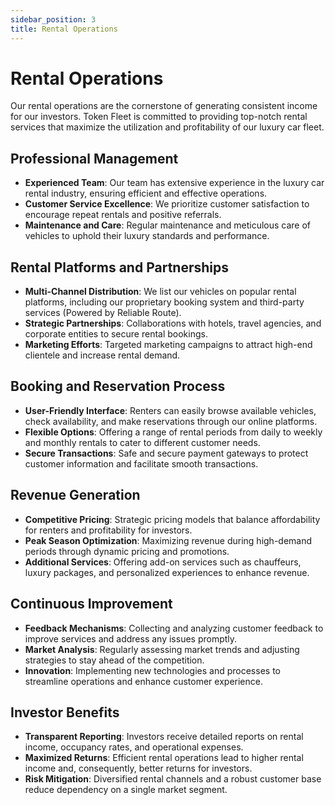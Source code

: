 ```yaml
---
sidebar_position: 3
title: Rental Operations
---
```


# Rental Operations

Our rental operations are the cornerstone of generating consistent income for our investors. Token Fleet is committed to providing top-notch rental services that maximize the utilization and profitability of our luxury car fleet.

## Professional Management

- **Experienced Team**: Our team has extensive experience in the luxury car rental industry, ensuring efficient and effective operations.
- **Customer Service Excellence**: We prioritize customer satisfaction to encourage repeat rentals and positive referrals.
- **Maintenance and Care**: Regular maintenance and meticulous care of vehicles to uphold their luxury standards and performance.

## Rental Platforms and Partnerships

- **Multi-Channel Distribution**: We list our vehicles on popular rental platforms, including our proprietary booking system and third-party services (Powered by Reliable Route).
- **Strategic Partnerships**: Collaborations with hotels, travel agencies, and corporate entities to secure rental bookings.
- **Marketing Efforts**: Targeted marketing campaigns to attract high-end clientele and increase rental demand.

## Booking and Reservation Process

- **User-Friendly Interface**: Renters can easily browse available vehicles, check availability, and make reservations through our online platforms.
- **Flexible Options**: Offering a range of rental periods from daily to weekly and monthly rentals to cater to different customer needs.
- **Secure Transactions**: Safe and secure payment gateways to protect customer information and facilitate smooth transactions.

## Revenue Generation

- **Competitive Pricing**: Strategic pricing models that balance affordability for renters and profitability for investors.
- **Peak Season Optimization**: Maximizing revenue during high-demand periods through dynamic pricing and promotions.
- **Additional Services**: Offering add-on services such as chauffeurs, luxury packages, and personalized experiences to enhance revenue.

## Continuous Improvement

- **Feedback Mechanisms**: Collecting and analyzing customer feedback to improve services and address any issues promptly.
- **Market Analysis**: Regularly assessing market trends and adjusting strategies to stay ahead of the competition.
- **Innovation**: Implementing new technologies and processes to streamline operations and enhance customer experience.

## Investor Benefits

- **Transparent Reporting**: Investors receive detailed reports on rental income, occupancy rates, and operational expenses.
- **Maximized Returns**: Efficient rental operations lead to higher rental income and, consequently, better returns for investors.
- **Risk Mitigation**: Diversified rental channels and a robust customer base reduce dependency on a single market segment.